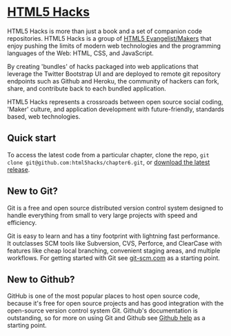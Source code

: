 [HTML5 Hacks](https://github.com/html5hacks)
=================

HTML5 Hacks is more than just a book and a set of companion code repositories. HTML5 Hacks is a group of [HTML5 Evangelist/Makers](https://github.com/html5hacks?tab=members) that enjoy pushing the limits of modern web technologies and the programming languages of the Web: HTML, CSS, and JavaScript. 

By creating 'bundles' of hacks packaged into web applications that leverage the Twitter Bootstrap UI and are deployed to remote git repository endpoints such as Github and Heroku, the community of hackers can fork, share, and contribute back to each bundled application. 

HTML5 Hacks represents a crossroads between open source social coding, 'Maker' culture, and application development with future-friendly, standards based, web technologies. 

Quick start
-----------

To access the latest code from a particular chapter, clone the repo, `git clone git@github.com:html5hacks/chapter6.git`, or [download the latest release](https://github.com/html5hacks/chapter6/archive/master.zip).

New to Git?
-----------
Git is a free and open source distributed version control system designed to handle everything from small to very large projects with speed and efficiency.

Git is easy to learn and has a tiny footprint with lightning fast performance. It outclasses SCM tools like Subversion, CVS, Perforce, and ClearCase with features like cheap local branching, convenient staging areas, and multiple workflows. For getting started with Git see [git-scm.com](http://git-scm.com/) as a starting point.

New to Github?
-----------
GitHub is one of the most popular places to host open source code, because it's free for open source projects and has good integration with the open-source version control system Git. Github's documentation is outstanding, so for more on using Git and Github see [Github help](https://help.github.com) as a starting point.